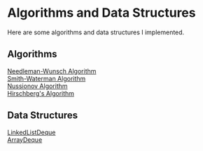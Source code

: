# Algorithms and Data Structures
Here are some algorithms and data structures I implemented.


## Algorithms
[Needleman-Wunsch Algorithm](https://github.com/biz-whitney/Algorithms-Data-Structures-/blob/master/NeedlemanWunsch.java) <br />
[Smith-Waterman Algorithm](https://github.com/biz-whitney/Algorithms-Data-Structures-/blob/master/SmithWaterman.java) <br />
[Nussionov Algorithm](https://github.com/biz-whitney/Algorithms-Data-Structures-/blob/master/NussinovAlgorithm.java) <br />
[Hirschberg's Algorithm](https://en.wikipedia.org/wiki/Hirschberg%27s_algorithm) <br />



## Data Structures 
[LinkedListDeque](https://github.com/biz-whitney/Algorithms-Data-Structures-/blob/master/LinkedListDeque.java) <br />
[ArrayDeque](https://github.com/biz-whitney/Algorithms-Data-Structures-/blob/master/ArrayDeque.java) <br />
